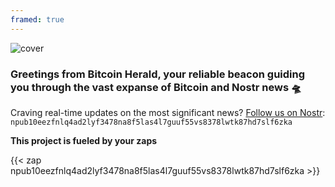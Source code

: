 ```yaml
---
framed: true
---
```


![cover](https://nostr.build/p/nb10543.png)

### Greetings from Bitcoin Herald, your reliable beacon guiding you through the vast expanse of Bitcoin and Nostr news 🛸

Craving real-time updates on the most significant news? [Follow us on Nostr](https://snort.social/p/npub10eezfnlq4ad2lyf3478na8f5las4l7guuf55vs8378lwtk87hd7slf6zka): `npub10eezfnlq4ad2lyf3478na8f5las4l7guuf55vs8378lwtk87hd7slf6zka` 

**This project is fueled by your zaps**

{{< zap npub10eezfnlq4ad2lyf3478na8f5las4l7guuf55vs8378lwtk87hd7slf6zka >}}